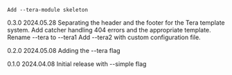 
    Add --tera-module skeleton

0.3.0 2024.05.28
    Separating the header and the footer for the Tera template system.
    Add catcher handling 404 errors and the appropriate template.
    Rename --tera to --tera1
    Add --tera2 with custom configuration file.

0.2.0 2024.05.08
    Adding the --tera flag

0.1.0 2024.04.08
    Initial release with --simple flag
